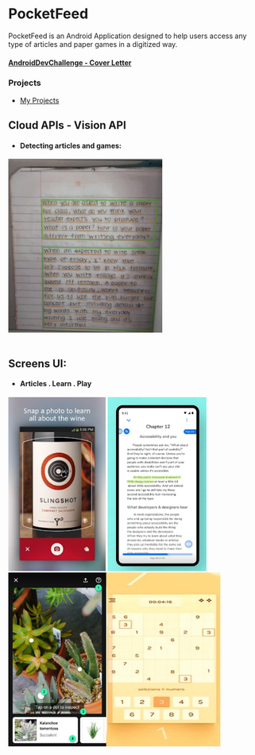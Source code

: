 # PocketFeed
PocketFeed is an Android Application designed to help users access any type of articles and paper games in a digitized way.

#### [AndroidDevChallenge - Cover Letter](https://docs.google.com/document/d/1LQ4jDlYmOa_h9S9LUJbL5opEjrougBfx-MJ8TtCEK5s/edit  "AndroidDevChallenge - Cover Letter")






### Projects
- [My Projects](https://docs.google.com/document/d/1JGS7Y9C-Uvwd2FrqEueNCd5HqaHRmZXijylkANqhW4M/edit?usp=sharing)


## Cloud APIs - Vision API
- #### Detecting articles and games:

<img src="https://github.com/Tanvi-Goyal/PocketFeed/blob/master/screens/vision.jpg" height=350>
<br><br>

## Screens UI:

- #### Articles . Learn . Play

<img src="https://github.com/Tanvi-Goyal/PocketFeed/blob/master/screens/object.jpg" height=350> <img src="https://github.com/Tanvi-Goyal/PocketFeed/blob/master/screens/reader.jpg" height=350> <img src="https://github.com/Tanvi-Goyal/PocketFeed/blob/master/screens/detect.jpg" height=350><img src="https://github.com/Tanvi-Goyal/PocketFeed/blob/master/screens/sudoku.jpg" height=350 width=230> 

<br>
